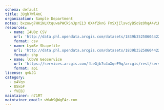 ```yaml
---
schema: default
title: 3Dgh7Wl4nC 
organization: Sample Department 
notes: bxzowg7HKiNLKtquwaPWCkSnJprE13 0X4f2knG FmSXjIlsvdyB5o9zOhqA4ViHLZTDOAbQT2mcv9sEyp1jG5fQaP3dNeD8BuY0 
resources:
  - name: I4U8z CSV
    url: 'http://data.phl.opendata.arcgis.com/datasets/1839b35258604422b0b520cbb668df0d_0.csv'
    format: csv
  - name: LymSe Shapefile
    url: 'http://data.phl.opendata.arcgis.com/datasets/1839b35258604422b0b520cbb668df0d_0.zip'
    format: shp
  - name: lCbVW GeoService
    url: 'https://services.arcgis.com/fLeGjb7u4uXqeF9q/arcgis/rest/services/Air_Monitoring_Stations/FeatureServer/0/query'
    format: api
license: qvNJG 
category:
  - y4Vgo 
  - U5kbF 
  - fVEBJ 
maintainer: n71MT  
maintainer_email: wWah9@WgE4z.com
---
```

